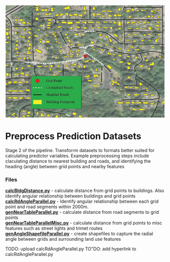 ![GitHub Logo](../images/1x/Stage2.png)

# Preprocess Prediction Datasets
 Stage 2 of the pipeline.  Transforrm datasets to formats better suited for calculating predictor variables.  Example preprocessing steps include claculating distance to nearest building and roads, and identifying the heading (angle) between grid points and nearby features

### Files ###
**[calcBldgDistance.py](https://github.com/larkinandy/PDXNoiseSurface/blob/main/PreprocessPredictionDatasets/calcBldgDistance.py)** - calculate distance from grid points to buildings.  Also identify angular relationship between buildings and grid points <br>
**[calcRdAngleParallel.py](https://github.com/larkinandy/PDXNoiseSurface/blob/main/PreprocessPredictionDatasets/calcRdAngleParallel.py)** - Identify angular relationship between each grid point and road segments within 2000m. <br>
**[genNearTableParallel.py](https://github.com/larkinandy/PDXNoiseSurface/blob/main/PreprocessPredictionDatasets/genNearTableParallel.py)** - calculate distance from road segments to grid points <br>
**[genNearTableParallelMisc.py](https://github.com/larkinandy/PDXNoiseSurface/blob/main/PreprocessPredictionDatasets/genNearTableParallelMisc.py)** - calculate distance from grid points to misc features such as street lights and trimet routes <br>
**[genAngleShapefileParallel.py](https://github.com/larkinandy/PDXNoiseSurface/blob/main/PreprocessPredictionDatasets/genAngleShapefileParallel.py)** - create shapefiles to capture the radial angle between grids and surrounding land use features <br>

TODO: upload calcRdAngleParallel.py
TO"DO: add hyperlink to calcRdAngleParallel.py

